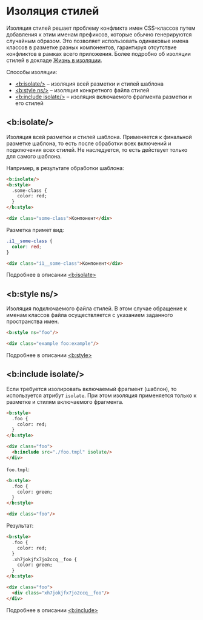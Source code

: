 # Изоляция стилей

Изоляция стилей решает проблему конфликта имен CSS-классов путем добавления к этим именам префиксов, которые обычно генерируются случайным образом. Это позволяет использовать одинаковые имена классов в разметке разных компонентов, гарантируя отсутствие конфликтов в рамках всего приложения. Более подробно об изоляции стилей в докладе [Жизнь в изоляции](http://www.slideshare.net/basisjs/ss-48417378/).

Способы изоляции:

- [&lt;b:isolate/&gt;](#bisolate) – изоляция всей разметки и стилей шаблона
- [&lt;b:style ns/&gt;](#bstyle-ns) – изоляция конкретного файла стилей
- [&lt;b:include isolate/&gt;](#binclude-isolate) – изоляция включаемого фрагмента разметки и его стилей

## &lt;b:isolate/&gt;

Изоляция всей разметки и стилей шаблона. Применяется к финальной разметке шаблона, то есть после обработки всех включений и подключения всех стилей. Не наследуется, то есть действует только для самого шаблона.

Например, в результате обработки шаблона:

```html
<b:isolate/>
<b:style>
  .some-class {
    color: red;
  }
</b:style>

<div class="some-class">Компонент</div>
```

Разметка примет вид:

```css
.i1__some-class {
  color: red;
}
```

```html
<div class="i1__some-class">Компонент</div>
```

Подробнее в описании [&lt;b:isolate&gt;](b-isolate.md)

## &lt;b:style ns/&gt;

Изоляция подключаемого файла стилей. В этом случае обращение к именам классов файла осуществляется с указанием заданного пространства имен.

```html
<b:style ns="foo"/>

<div class="example foo:example"/>
```

Подробнее в описании [&lt;b:style&gt;](b-style.md#Изоляция-стилей)

## &lt;b:include isolate/&gt;

Если требуется изолировать включаемый фрагмент (шаблон), то используется атрибут `isolate`. При этом изоляция применяется только к разметке и стилям включаемого фрагмента.

```html
<b:style>
  .foo {
    color: red;
  }
</b:style>

<div class="foo">
  <b:include src="./foo.tmpl" isolate/>
</div>
```

`foo.tmpl`:

```html
<b:style>
  .foo {
    color: green;
  }
</b:style>

<div class="foo"/>
```

Результат:

```html
<b:style>
  .foo {
    color: red;
  }
  .xh7jokjfx7jo2ccq__foo {
    color: green;
  }
</b:style>

<div class="foo">
  <div class="xh7jokjfx7jo2ccq__foo"/>
</div>
```

Подробнее в описании [&lt;b:include&gt;](b-include.md#Изоляция-стилей)
